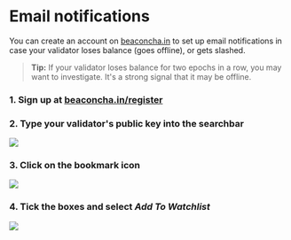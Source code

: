 # Email notifications

You can create an account on [beaconcha.in](https://beaconcha.in/) to set up email notifications in case your validator loses balance (goes offline), or gets slashed.

>**Tip:** If your validator loses balance for two epochs in a row, you may want to investigate. It's a strong signal that it may be offline.

### 1. Sign up at [beaconcha.in/register](https://beaconcha.in/register)

### 2. Type your validator's public key into the searchbar

![](https://i.imgur.com/jHjkySK.png)

### 3. Click on the bookmark icon

![](https://i.imgur.com/O7zgE0k.png)

### 4. Tick the boxes and select *Add To Watchlist*

![](https://i.imgur.com/7ff4Ta7.png)




